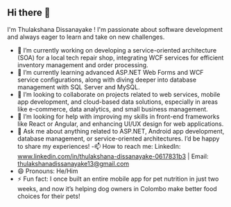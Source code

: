 ## Hi there 👋

I'm Thulakshana Dissanayake ! I'm passionate about software development and always eager to learn and take on new challenges.

- 🔭 I’m currently working on developing a service-oriented architecture (SOA) for a local tech repair shop, integrating WCF services for efficient inventory management and order processing.
- 🌱 I’m currently learning advanced ASP.NET Web Forms and WCF service configurations, along with diving deeper into database management with SQL Server and MySQL.
- 👯 I’m looking to collaborate on projects related to web services, mobile app development, and cloud-based data solutions, especially in areas like e-commerce, data analytics, and small business management.
- 🤔 I’m looking for help with improving my skills in front-end frameworks like React or Angular, and enhancing UI/UX design for web applications.
- 💬 Ask me about anything related to ASP.NET, Android app development, database management, or service-oriented architectures. I’d be happy to share my experiences!
-📫 How to reach me: LinkedIn: www.linkedin.com/in/thulakshana-dissanayake-0617831b3 | Email: thulakshanadissanayake13@gmail.com
- 😄 Pronouns: He/Him
- ⚡ Fun fact: I once built an entire mobile app for pet nutrition in just two weeks, and now it’s helping dog owners in Colombo make better food choices for their pets!




